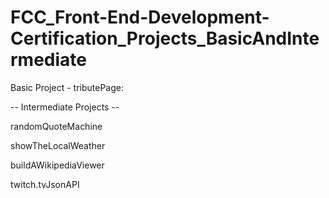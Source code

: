 # FCC_Front-End-Development-Certification_Projects_BasicAndIntermediate

Basic Project - tributePage:

-- Intermediate Projects --

randomQuoteMachine


showTheLocalWeather


buildAWikipediaViewer


twitch.tvJsonAPI

